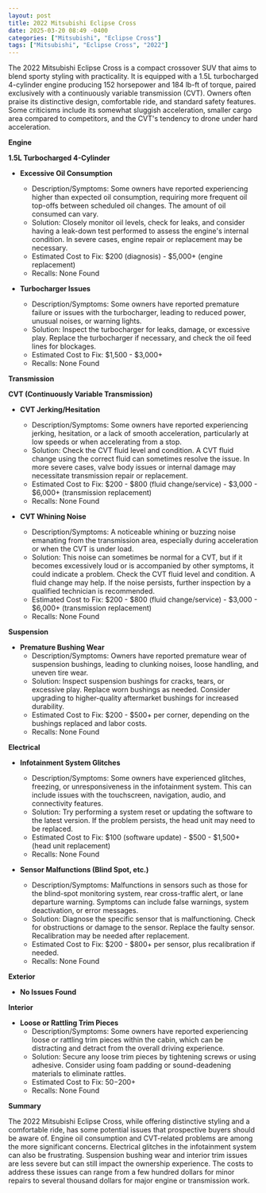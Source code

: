 ```yaml
---
layout: post
title: 2022 Mitsubishi Eclipse Cross
date: 2025-03-20 08:49 -0400
categories: ["Mitsubishi", "Eclipse Cross"]
tags: ["Mitsubishi", "Eclipse Cross", "2022"]
---
```

The 2022 Mitsubishi Eclipse Cross is a compact crossover SUV that aims to blend sporty styling with practicality. It is equipped with a 1.5L turbocharged 4-cylinder engine producing 152 horsepower and 184 lb-ft of torque, paired exclusively with a continuously variable transmission (CVT). Owners often praise its distinctive design, comfortable ride, and standard safety features. Some criticisms include its somewhat sluggish acceleration, smaller cargo area compared to competitors, and the CVT's tendency to drone under hard acceleration.

**Engine**

**1.5L Turbocharged 4-Cylinder**

*   **Excessive Oil Consumption**
    *   Description/Symptoms: Some owners have reported experiencing higher than expected oil consumption, requiring more frequent oil top-offs between scheduled oil changes. The amount of oil consumed can vary.
    *   Solution: Closely monitor oil levels, check for leaks, and consider having a leak-down test performed to assess the engine's internal condition. In severe cases, engine repair or replacement may be necessary.
    *   Estimated Cost to Fix: $200 (diagnosis) - $5,000+ (engine replacement)
    *   Recalls: None Found

*   **Turbocharger Issues**
    *   Description/Symptoms: Some owners have reported premature failure or issues with the turbocharger, leading to reduced power, unusual noises, or warning lights.
    *   Solution: Inspect the turbocharger for leaks, damage, or excessive play. Replace the turbocharger if necessary, and check the oil feed lines for blockages.
    *   Estimated Cost to Fix: $1,500 - $3,000+
    *   Recalls: None Found

**Transmission**

**CVT (Continuously Variable Transmission)**

*   **CVT Jerking/Hesitation**
    *   Description/Symptoms: Some owners have reported experiencing jerking, hesitation, or a lack of smooth acceleration, particularly at low speeds or when accelerating from a stop.
    *   Solution: Check the CVT fluid level and condition. A CVT fluid change using the correct fluid can sometimes resolve the issue. In more severe cases, valve body issues or internal damage may necessitate transmission repair or replacement.
    *   Estimated Cost to Fix: $200 - $800 (fluid change/service) - $3,000 - $6,000+ (transmission replacement)
    *   Recalls: None Found

*   **CVT Whining Noise**
    *   Description/Symptoms: A noticeable whining or buzzing noise emanating from the transmission area, especially during acceleration or when the CVT is under load.
    *   Solution: This noise can sometimes be normal for a CVT, but if it becomes excessively loud or is accompanied by other symptoms, it could indicate a problem. Check the CVT fluid level and condition. A fluid change may help. If the noise persists, further inspection by a qualified technician is recommended.
    *   Estimated Cost to Fix: $200 - $800 (fluid change/service) - $3,000 - $6,000+ (transmission replacement)
    *   Recalls: None Found

**Suspension**

*   **Premature Bushing Wear**
    *   Description/Symptoms: Owners have reported premature wear of suspension bushings, leading to clunking noises, loose handling, and uneven tire wear.
    *   Solution: Inspect suspension bushings for cracks, tears, or excessive play. Replace worn bushings as needed. Consider upgrading to higher-quality aftermarket bushings for increased durability.
    *   Estimated Cost to Fix: $200 - $500+ per corner, depending on the bushings replaced and labor costs.
    *   Recalls: None Found

**Electrical**

*   **Infotainment System Glitches**
    *   Description/Symptoms: Some owners have experienced glitches, freezing, or unresponsiveness in the infotainment system. This can include issues with the touchscreen, navigation, audio, and connectivity features.
    *   Solution: Try performing a system reset or updating the software to the latest version. If the problem persists, the head unit may need to be replaced.
    *   Estimated Cost to Fix: $100 (software update) - $500 - $1,500+ (head unit replacement)
    *   Recalls: None Found

*   **Sensor Malfunctions (Blind Spot, etc.)**
    *   Description/Symptoms: Malfunctions in sensors such as those for the blind-spot monitoring system, rear cross-traffic alert, or lane departure warning. Symptoms can include false warnings, system deactivation, or error messages.
    *   Solution: Diagnose the specific sensor that is malfunctioning. Check for obstructions or damage to the sensor. Replace the faulty sensor. Recalibration may be needed after replacement.
    *   Estimated Cost to Fix: $200 - $800+ per sensor, plus recalibration if needed.
    *   Recalls: None Found

**Exterior**

*   **No Issues Found**

**Interior**

*   **Loose or Rattling Trim Pieces**
    * Description/Symptoms: Some owners have reported experiencing loose or rattling trim pieces within the cabin, which can be distracting and detract from the overall driving experience.
    * Solution: Secure any loose trim pieces by tightening screws or using adhesive. Consider using foam padding or sound-deadening materials to eliminate rattles.
    * Estimated Cost to Fix: $50-$200+
    * Recalls: None Found

**Summary**

The 2022 Mitsubishi Eclipse Cross, while offering distinctive styling and a comfortable ride, has some potential issues that prospective buyers should be aware of. Engine oil consumption and CVT-related problems are among the more significant concerns. Electrical glitches in the infotainment system can also be frustrating. Suspension bushing wear and interior trim issues are less severe but can still impact the ownership experience. The costs to address these issues can range from a few hundred dollars for minor repairs to several thousand dollars for major engine or transmission work.

